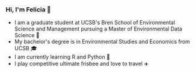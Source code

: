 ### Hi, I'm Felicia 👋

- I am a graduate student at UCSB's Bren School of Environmental Science and Management pursuing a Master of Environmental Data Science 🍃
- My bachelor's degree is in Environmental Studies and Economics from UCSB 🎓
- I am currently learning R and Python 🐍
- I play competitive ultimate frisbee and love to travel ✈️

<!--
**fmcruz23/fmcruz23** is a ✨ _special_ ✨ repository because its `README.md` (this file) appears on your GitHub profile.

Here are some ideas to get you started:

- 🔭 I’m currently working on ...
- 🌱 I’m currently learning ...
- 👯 I’m looking to collaborate on ...
- 🤔 I’m looking for help with ...
- 💬 Ask me about ...
- 📫 How to reach me: ...
- 😄 Pronouns: ...
- ⚡ Fun fact: ...
-->
